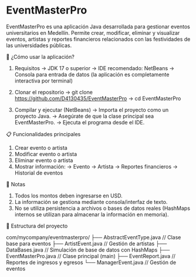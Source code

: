 # EventMasterPro
EventMasterPro es una aplicación Java desarrollada para gestionar eventos universitarios en Medellín. Permite crear, modificar, eliminar y visualizar eventos, artistas y reportes financieros relacionados con las festividades de las universidades públicas.

🚀 ¿Cómo usar la aplicación?

  1. Requisitos
    -> JDK 17 o superior
    -> IDE recomendado: NetBeans
    -> Consola para entrada de datos (la aplicación es completamente interactiva por terminal)

  2. Clonar el repositorio
     -> git clone https://github.com/D4130435/EventMasterPro
     -> cd EventMasterPro
     
  3. Compilar y ejecutar (NetBeans)
     -> Importa el proyecto como un proyecto Java.
     -> Asegúrate de que la clase principal sea EventMasterPro.
     -> Ejecuta el programa desde el IDE.

📋 Funcionalidades principales

  1. Crear evento o artista
  2. Modificar evento o artista
  3. Eliminar evento o artista 
  4. Mostrar información:
      -> Evento
      -> Artista
      -> Reportes financieros
      -> Historial de eventos
      
🧠 Notas

  1. Todos los montos deben ingresarse en USD.
  2. La información se gestiona mediante consola/interfaz de texto.
  3. No se utiliza persistencia a archivos o bases de datos reales (HashMaps internos se utilizan para almacenar la información en memoria).

📂 Estructura del proyecto

  com/mycompany/eventmasterpro/
  ├── AbstractEventType.java      // Clase base para eventos
  ├── ArtistEvent.java            // Gestión de artistas
  ├── DataBases.java              // Simulación de base de datos con HashMaps
  ├── EventMasterPro.java         // Clase principal (main)
  ├── EventReport.java            // Reportes de ingresos y egresos
  └── ManagerEvent.java           // Gestión de eventos
      
